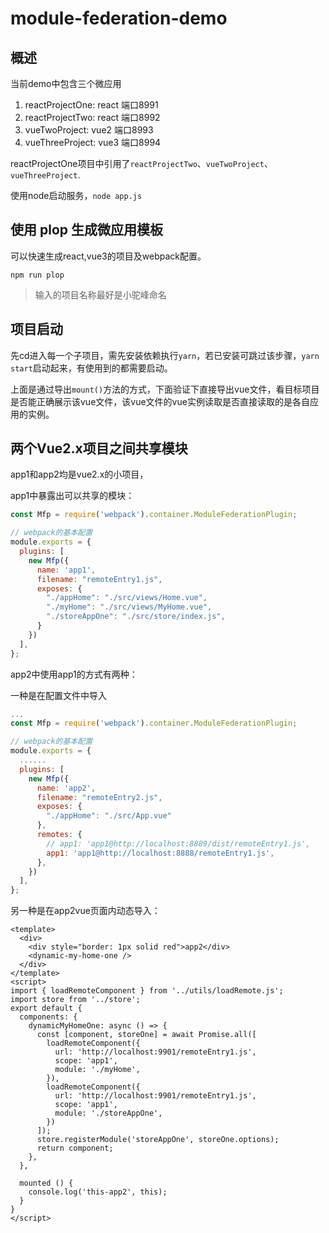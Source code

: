 # module-federation-demo
## 概述
当前demo中包含三个微应用

1. reactProjectOne: react 端口8991
2. reactProjectTwo: react 端口8992
3. vueTwoProject: vue2 端口8993
4. vueThreeProject: vue3 端口8994

reactProjectOne项目中引用了`reactProjectTwo`、`vueTwoProject`、`vueThreeProject`.

使用node启动服务，`node app.js`
## 使用 plop 生成微应用模板

可以快速生成react,vue3的项目及webpack配置。

```
npm run plop
```

> 输入的项目名称最好是小驼峰命名

## 项目启动

先cd进入每一个子项目，需先安装依赖执行`yarn`，若已安装可跳过该步骤，`yarn start`启动起来，有使用到的都需要启动。

上面是通过导出`mount()`方法的方式，下面验证下直接导出vue文件，看目标项目是否能正确展示该vue文件，该vue文件的vue实例读取是否直接读取的是各自应用的实例。

## 两个Vue2.x项目之间共享模块

app1和app2均是vue2.x的小项目，

app1中暴露出可以共享的模块：

```js
const Mfp = require('webpack').container.ModuleFederationPlugin;

// webpack的基本配置
module.exports = {
  plugins: [
    new Mfp({
      name: 'app1',
      filename: "remoteEntry1.js",
      exposes: {
        "./appHome": "./src/views/Home.vue",
        "./myHome": "./src/views/MyHome.vue",
        "./storeAppOne": "./src/store/index.js",
      }
    })
  ],
};

```

app2中使用app1的方式有两种：

一种是在配置文件中导入

```js
...
const Mfp = require('webpack').container.ModuleFederationPlugin;

// webpack的基本配置
module.exports = {
  ......
  plugins: [
    new Mfp({
      name: 'app2',
      filename: "remoteEntry2.js",
      exposes: {
        "./appHome": "./src/App.vue"
      },
      remotes: {
        // app1: 'app1@http://localhost:8889/dist/remoteEntry1.js',
        app1: 'app1@http://localhost:8888/remoteEntry1.js',
      },
    })
  ],
};

```

另一种是在app2vue页面内动态导入：

```vue
<template>
  <div>
    <div style="border: 1px solid red">app2</div>
    <dynamic-my-home-one />
  </div>
</template>
<script>
import { loadRemoteComponent } from '../utils/loadRemote.js';
import store from '../store';
export default {
  components: {
    dynamicMyHomeOne: async () => {
      const [component, storeOne] = await Promise.all([
        loadRemoteComponent({
          url: 'http://localhost:9901/remoteEntry1.js',
          scope: 'app1',
          module: './myHome',
        }),
        loadRemoteComponent({
          url: 'http://localhost:9901/remoteEntry1.js',
          scope: 'app1',
          module: './storeAppOne',
        })
      ]);
      store.registerModule('storeAppOne', storeOne.options);
      return component;
    },
  },

  mounted () {
    console.log('this-app2', this);
  }
}
</script>
```







